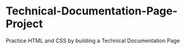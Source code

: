 # Technical-Documentation-Page-Project
Practice HTML and CSS by building a Technical Documentation Page
